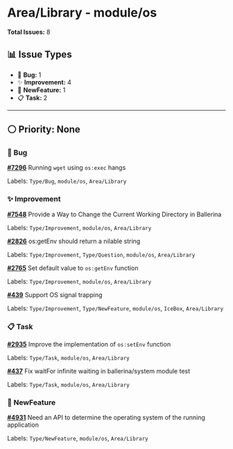 # Area/Library - module/os

**Total Issues:** 8

## 📊 Issue Types

- 🐛 **Bug:** 1
- ✨ **Improvement:** 4
- 🚀 **NewFeature:** 1
- 📋 **Task:** 2

---

## ⚪ Priority: None

### 🐛 Bug

**[#7296](https://github.com/ballerina-platform/ballerina-library/issues/7296)** Running `wget` using `os:exec` hangs

Labels: `Type/Bug`, `module/os`, `Area/Library`

### ✨ Improvement

**[#7548](https://github.com/ballerina-platform/ballerina-library/issues/7548)** Provide a Way to Change the Current Working Directory in Ballerina

Labels: `Type/Improvement`, `module/os`, `Area/Library`

**[#2826](https://github.com/ballerina-platform/ballerina-library/issues/2826)** os:getEnv should return a nilable string

Labels: `Type/Improvement`, `Type/Question`, `module/os`, `Area/Library`

**[#2765](https://github.com/ballerina-platform/ballerina-library/issues/2765)** Set default value to `os:getEnv` function 

Labels: `Type/Improvement`, `module/os`, `Area/Library`

**[#439](https://github.com/ballerina-platform/ballerina-library/issues/439)** Support OS signal trapping

Labels: `Type/Improvement`, `Type/NewFeature`, `module/os`, `IceBox`, `Area/Library`

### 📋 Task

**[#2935](https://github.com/ballerina-platform/ballerina-library/issues/2935)** Improve the implementation of `os:setEnv` function

Labels: `Type/Task`, `module/os`, `Area/Library`

**[#437](https://github.com/ballerina-platform/ballerina-library/issues/437)** Fix waitFor infinite waiting in ballerina/system module test

Labels: `Type/Task`, `module/os`, `Area/Library`

### 🚀 NewFeature

**[#4931](https://github.com/ballerina-platform/ballerina-library/issues/4931)** Need an API to determine the operating system of the running application

Labels: `Type/NewFeature`, `module/os`, `Area/Library`

